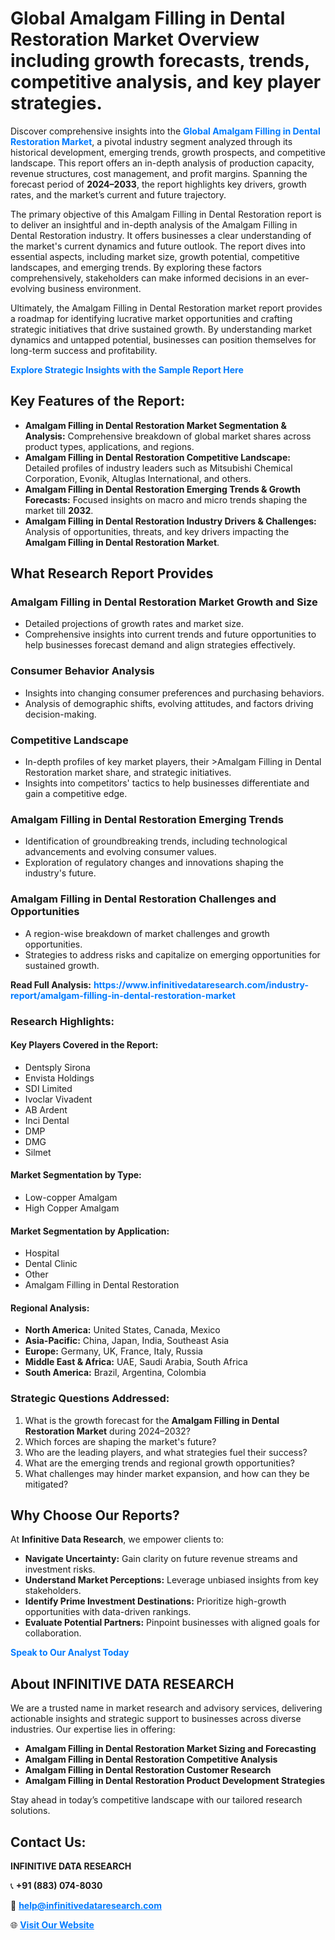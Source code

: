 <h1>Global Amalgam Filling in Dental Restoration Market Overview including growth forecasts, trends, competitive analysis, and key player strategies.</h1>
<p>
Discover comprehensive insights into the 
<a href="https://www.infinitivedataresearch.com/industry-report/amalgam-filling-in-dental-restoration-market" rel="dofollow" style="color: #007BFF; text-decoration: none;"><strong>Global Amalgam Filling in Dental Restoration Market</strong></a>, a pivotal industry segment analyzed through its historical development, emerging trends, growth prospects, and competitive landscape. This report offers an in-depth analysis of production capacity, revenue structures, cost management, and profit margins. Spanning the forecast period of <strong>2024–2033</strong>, the report highlights key drivers, growth rates, and the market’s current and future trajectory.
</p>
<p>
The primary objective of this Amalgam Filling in Dental Restoration report is to deliver an insightful and in-depth analysis of the Amalgam Filling in Dental Restoration industry. It offers businesses a clear understanding of the market's current dynamics and future outlook. The report dives into essential aspects, including market size, growth potential, competitive landscapes, and emerging trends. By exploring these factors comprehensively, stakeholders can make informed decisions in an ever-evolving business environment.
</p>
<p>
Ultimately, the Amalgam Filling in Dental Restoration market report provides a roadmap for identifying lucrative market opportunities and crafting strategic initiatives that drive sustained growth. By understanding market dynamics and untapped potential, businesses can position themselves for long-term success and profitability.
</p>
<p>
<a href="https://www.infinitivedataresearch.com/request-sample/reportId=104471" style="color: #007BFF; text-decoration: none;"><strong>Explore Strategic Insights with the Sample Report Here</strong></a>
</p>

<h2>Key Features of the Report:</h2>
<ul>
<li><strong>Amalgam Filling in Dental Restoration Market Segmentation & Analysis:</strong> Comprehensive breakdown of global market shares across product types, applications, and regions.</li>
<li><strong>Amalgam Filling in Dental Restoration Competitive Landscape:</strong> Detailed profiles of industry leaders such as Mitsubishi Chemical Corporation, Evonik, Altuglas International, and others.</li>
<li><strong>Amalgam Filling in Dental Restoration Emerging Trends & Growth Forecasts:</strong> Focused insights on macro and micro trends shaping the market till <strong>2032</strong>.</li>
<li><strong>Amalgam Filling in Dental Restoration Industry Drivers & Challenges:</strong> Analysis of opportunities, threats, and key drivers impacting the <strong>Amalgam Filling in Dental Restoration Market</strong>.</li>
</ul>

<h2>What Research Report Provides</h2>
<h3>Amalgam Filling in Dental Restoration Market Growth and Size</h3>
<ul>
<li>Detailed projections of growth rates and market size.</li>
<li>Comprehensive insights into current trends and future opportunities to help businesses forecast demand and align strategies effectively.</li>
</ul>

<h3>Consumer Behavior Analysis</h3>
<ul>
<li>Insights into changing consumer preferences and purchasing behaviors.</li>
<li>Analysis of demographic shifts, evolving attitudes, and factors driving decision-making.</li>
</ul>

<h3>Competitive Landscape</h3>
<ul>
<li>In-depth profiles of key market players, their >Amalgam Filling in Dental Restoration market share, and strategic initiatives.</li>
<li>Insights into competitors' tactics to help businesses differentiate and gain a competitive edge.</li>
</ul>

<h3>Amalgam Filling in Dental Restoration Emerging Trends</h3>
<ul>
<li>Identification of groundbreaking trends, including technological advancements and evolving consumer values.</li>
<li>Exploration of regulatory changes and innovations shaping the industry's future.</li>
</ul>

<h3>Amalgam Filling in Dental Restoration Challenges and Opportunities</h3>
<ul>
<li>A region-wise breakdown of market challenges and growth opportunities.</li>
<li>Strategies to address risks and capitalize on emerging opportunities for sustained growth.</li>
</ul>
<p><strong>Read Full Analysis:</strong> <a href="https://www.infinitivedataresearch.com/industry-report/amalgam-filling-in-dental-restoration-market" rel="dofollow" style="color: #007BFF; text-decoration: none;"><strong>https://www.infinitivedataresearch.com/industry-report/amalgam-filling-in-dental-restoration-market</strong></a></p>
<h3>Research Highlights:</h3>
<h4>Key Players Covered in the Report:</h4>
<ul><li>Dentsply Sirona</li><li>Envista Holdings</li><li>SDI Limited</li><li>Ivoclar Vivadent</li><li>AB Ardent</li><li>Inci Dental</li><li>DMP</li><li>DMG</li><li>Silmet</li></ul>
<h4>Market Segmentation by Type:</h4>
<ul><li>Low-copper Amalgam</li><li>High Copper Amalgam</li></ul>
<h4>Market Segmentation by Application:</h4>
<ul><li>Hospital</li><li>Dental Clinic</li><li>Other</li><li>Amalgam Filling in Dental Restoration</li></ul>

<h4>Regional Analysis:</h4>
<ul>
<li><strong>North America:</strong> United States, Canada, Mexico</li>
<li><strong>Asia-Pacific:</strong> China, Japan, India, Southeast Asia</li>
<li><strong>Europe:</strong> Germany, UK, France, Italy, Russia</li>
<li><strong>Middle East & Africa:</strong> UAE, Saudi Arabia, South Africa</li>
<li><strong>South America:</strong> Brazil, Argentina, Colombia</li>
</ul>

<h3>Strategic Questions Addressed:</h3>
<ol>
<li>What is the growth forecast for the <strong>Amalgam Filling in Dental Restoration Market</strong> during 2024–2032?</li>
<li>Which forces are shaping the market's future?</li>
<li>Who are the leading players, and what strategies fuel their success?</li>
<li>What are the emerging trends and regional growth opportunities?</li>
<li>What challenges may hinder market expansion, and how can they be mitigated?</li>
</ol>

<h2>Why Choose Our Reports?</h2>
<p>At <strong>Infinitive Data Research</strong>, we empower clients to:</p>
<ul>
<li><strong>Navigate Uncertainty:</strong> Gain clarity on future revenue streams and investment risks.</li>
<li><strong>Understand Market Perceptions:</strong> Leverage unbiased insights from key stakeholders.</li>
<li><strong>Identify Prime Investment Destinations:</strong> Prioritize high-growth opportunities with data-driven rankings.</li>
<li><strong>Evaluate Potential Partners:</strong> Pinpoint businesses with aligned goals for collaboration.</li>
</ul>
<p><a href="https://www.infinitivedataresearch.com/industry-report/amalgam-filling-in-dental-restoration-market" rel="dofollow" style="color: #007BFF; text-decoration: none;"><strong>Speak to Our Analyst Today</strong></a></p>

<h2>About INFINITIVE DATA RESEARCH</h2>
<p>We are a trusted name in market research and advisory services, delivering actionable insights and strategic support to businesses across diverse industries. Our expertise lies in offering:</p>
<ul>
<li><strong>Amalgam Filling in Dental Restoration Market Sizing and Forecasting</strong></li>
<li><strong>Amalgam Filling in Dental Restoration Competitive Analysis</strong></li>
<li><strong>Amalgam Filling in Dental Restoration Customer Research</strong></li>
<li><strong>Amalgam Filling in Dental Restoration Product Development Strategies</strong></li>
</ul>
<p>Stay ahead in today’s competitive landscape with our tailored research solutions.</p>

<h2>Contact Us:</h2>
<p><strong>INFINITIVE DATA RESEARCH</strong></p>
<p>📞 <strong>+91 (883) 074-8030</strong></p>
<p>📧 <strong><a href="mailto:help@infinitivedataresearch.com" style="color: #007BFF;">help@infinitivedataresearch.com</a></strong></p>
<p>🌐 <strong><a href="https://www.infinitivedataresearch.com" rel="dofollow" style="color: #007BFF;">Visit Our Website</a></strong></p>